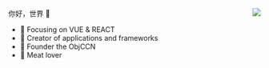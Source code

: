 <img align="right" src="https://github-readme-stats.vercel.app/api?username=guzao&show_icons=true&icon_color=CE1D2D&text_color=718096&bg_color=ffffff&hide_title=true" />
你好，世界 👋

- :orange_book: Focusing on VUE & REACT
- :hammer: Creator of applications and frameworks
- :ram: Founder the ObjCCN
- :meat_on_bone: Meat lover
